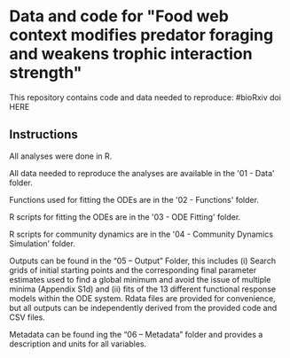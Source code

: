 # Data and code for "Food web context modifies predator foraging and weakens trophic interaction strength"

This repository contains code and data needed to reproduce: #bioRxiv doi HERE

## Instructions
All analyses were done in R. 

All data needed to reproduce the analyses are available in the '01 - Data' folder.

Functions used for fitting the ODEs are in the '02 - Functions' folder.

R scripts for fitting the ODEs are in the '03 - ODE Fitting' folder.

R scripts for community dynamics are in the '04 - Community Dynamics Simulation' folder. 

Outputs can be found in the “05 – Output” Folder, this includes (i) Search grids of initial starting points and the corresponding final parameter estimates used to find a global minimum and avoid the issue of multiple minima (Appendix S1d) and (ii) fits of the 13 different functional response models within the ODE system. Rdata files are provided for convenience, but all outputs can be independently derived from the provided code and CSV files.

Metadata can be found ing the “06 – Metadata” folder and provides a description and units for all variables.
